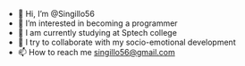 - 👋 Hi, I’m @Singillo56
- 👀 I’m interested in becoming a programmer
- 🌱 I am currently studying at Sptech college 
- 💞️ I try to collaborate with my socio-emotional development
- 📫 How to reach me singillo56@gmail.com

<!---
Singillo56/Singillo56 is a ✨ special ✨ repository because its `README.md` (this file) appears on your GitHub profile.
You can click the Preview link to take a look at your changes.
--->
